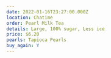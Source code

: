```yaml
---
date: 2022-01-16T23:27:00.000Z
location: Chatime
order: Pearl Milk Tea
details: Large, 100% sugar, Less ice
price: $6.20
pearls: Tapioca Pearls
buy_again: Y
---
```

